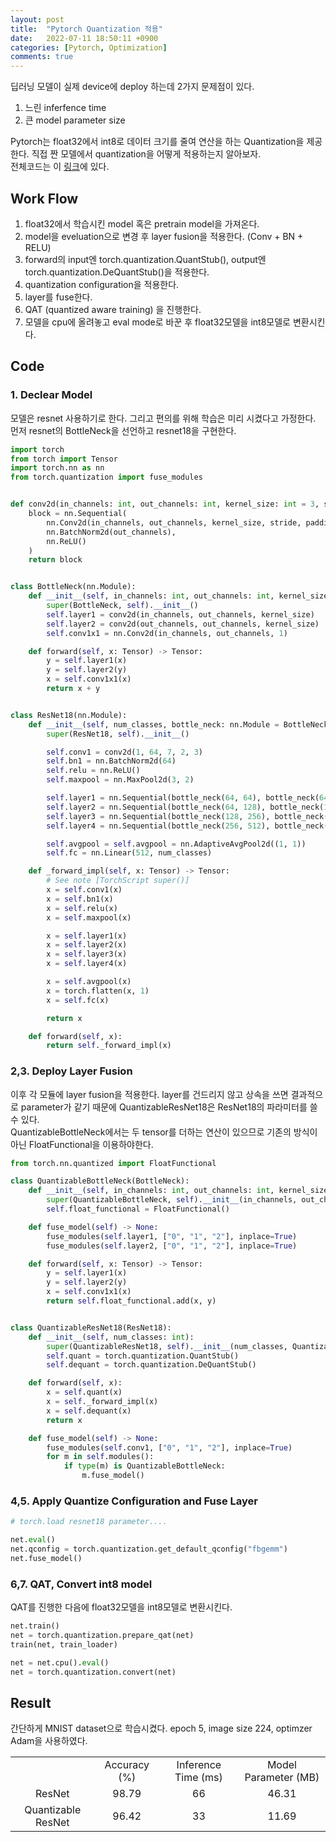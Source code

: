 ```yaml
---
layout: post
title:  "Pytorch Quantization 적용"
date:   2022-07-11 18:50:11 +0900
categories: [Pytorch, Optimization]
comments: true
---
```


딥러닝 모델이 실제 device에 deploy 하는데 2가지 문제점이 있다.  
1. 느린 inferfence time
2. 큰 model parameter size

Pytorch는 float32에서 int8로 데이터 크기를 줄여 연산을 하는 Quantization을 제공한다.
직접 짠 모델에서 quantization을 어떻게 적용하는지 알아보자.  
전체코드는 이 [링크](https://github.com/wonbeomjang/blog-code/blob/main/resnet-quantization.py)에 있다.

## Work Flow
1. float32에서 학습시킨 model 혹은 pretrain model을 가져온다.
2. model을 eveluation으로 변경 후 layer fusion을 적용한다.  (Conv + BN + RELU)
3. forward의 input엔 torch.quantization.QuantStub(), output엔 torch.quantization.DeQuantStub()을 적용한다. 
4. quantization configuration을 적용한다.
5. layer를 fuse한다.
6. QAT (quantized aware training) 을 진행한다.
7. 모델을 cpu에 올려놓고 eval mode로 바꾼 후 float32모델을 int8모델로 변환시킨다.

## Code
### 1. Declear Model
모델은 resnet 사용하기로 한다. 그리고 편의를 위해 학습은 미리 시켰다고 가정한다.  
먼저 resnet의 BottleNeck을 선언하고 resnet18을 구현한다.
```python
import torch
from torch import Tensor
import torch.nn as nn
from torch.quantization import fuse_modules


def conv2d(in_channels: int, out_channels: int, kernel_size: int = 3, stride: int = 1, padding: int = 1):
    block = nn.Sequential(
        nn.Conv2d(in_channels, out_channels, kernel_size, stride, padding),
        nn.BatchNorm2d(out_channels),
        nn.ReLU()
    )
    return block


class BottleNeck(nn.Module):
    def __init__(self, in_channels: int, out_channels: int, kernel_size: int = 3):
        super(BottleNeck, self).__init__()
        self.layer1 = conv2d(in_channels, out_channels, kernel_size)
        self.layer2 = conv2d(out_channels, out_channels, kernel_size)
        self.conv1x1 = nn.Conv2d(in_channels, out_channels, 1)

    def forward(self, x: Tensor) -> Tensor:
        y = self.layer1(x)
        y = self.layer2(y)
        x = self.conv1x1(x)
        return x + y


class ResNet18(nn.Module):
    def __init__(self, num_classes, bottle_neck: nn.Module = BottleNeck):
        super(ResNet18, self).__init__()

        self.conv1 = conv2d(1, 64, 7, 2, 3)
        self.bn1 = nn.BatchNorm2d(64)
        self.relu = nn.ReLU()
        self.maxpool = nn.MaxPool2d(3, 2)

        self.layer1 = nn.Sequential(bottle_neck(64, 64), bottle_neck(64, 64), nn.MaxPool2d(2, 2))
        self.layer2 = nn.Sequential(bottle_neck(64, 128), bottle_neck(128, 128), nn.MaxPool2d(2, 2))
        self.layer3 = nn.Sequential(bottle_neck(128, 256), bottle_neck(256, 256), nn.MaxPool2d(2, 2))
        self.layer4 = nn.Sequential(bottle_neck(256, 512), bottle_neck(512, 512), nn.MaxPool2d(2, 2))

        self.avgpool = self.avgpool = nn.AdaptiveAvgPool2d((1, 1))
        self.fc = nn.Linear(512, num_classes)

    def _forward_impl(self, x: Tensor) -> Tensor:
        # See note [TorchScript super()]
        x = self.conv1(x)
        x = self.bn1(x)
        x = self.relu(x)
        x = self.maxpool(x)

        x = self.layer1(x)
        x = self.layer2(x)
        x = self.layer3(x)
        x = self.layer4(x)

        x = self.avgpool(x)
        x = torch.flatten(x, 1)
        x = self.fc(x)

        return x

    def forward(self, x):
        return self._forward_impl(x)
```

### 2,3. Deploy Layer Fusion
이후 각 모듈에 layer fusion을 적용한다. 
layer를 건드리지 않고 상속을 쓰면 결과적으로 parameter가 같기 때문에 QuantizableResNet18은 ResNet18의 파라미터를 쓸 수 있다.  
QuantizableBottleNeck에서는 두 tensor를 더하는 연산이 있으므로 기존의 방식이 아닌 FloatFunctional을 이용하야한다.
```python
from torch.nn.quantized import FloatFunctional

class QuantizableBottleNeck(BottleNeck):
    def __init__(self, in_channels: int, out_channels: int, kernel_size: int = 3):
        super(QuantizableBottleNeck, self).__init__(in_channels, out_channels, kernel_size)
        self.float_functional = FloatFunctional()

    def fuse_model(self) -> None:
        fuse_modules(self.layer1, ["0", "1", "2"], inplace=True)
        fuse_modules(self.layer2, ["0", "1", "2"], inplace=True)

    def forward(self, x: Tensor) -> Tensor:
        y = self.layer1(x)
        y = self.layer2(y)
        x = self.conv1x1(x)
        return self.float_functional.add(x, y)


class QuantizableResNet18(ResNet18):
    def __init__(self, num_classes: int):
        super(QuantizableResNet18, self).__init__(num_classes, QuantizableBottleNeck)
        self.quant = torch.quantization.QuantStub()
        self.dequant = torch.quantization.DeQuantStub()

    def forward(self, x):
        x = self.quant(x)
        x = self._forward_impl(x)
        x = self.dequant(x)
        return x

    def fuse_model(self) -> None:
        fuse_modules(self.conv1, ["0", "1", "2"], inplace=True)
        for m in self.modules():
            if type(m) is QuantizableBottleNeck:
                m.fuse_model()
```

### 4,5. Apply Quantize Configuration and Fuse Layer

```python
# torch.load resnet18 parameter....

net.eval()
net.qconfig = torch.quantization.get_default_qconfig("fbgemm")
net.fuse_model()
```

### 6,7. QAT, Convert int8 model
QAT를 진행한 다음에 float32모델을 int8모델로 변환시킨다.
```python
net.train()
net = torch.quantization.prepare_qat(net)
train(net, train_loader)

net = net.cpu().eval()
net = torch.quantization.convert(net)
```

## Result
간단하게 MNIST dataset으로 학습시켰다.
epoch 5, image size 224, optimzer Adam을 사용하였다.

<table align="center">
    <tr align="center">
        <td></td>
        <td>Accuracy (%)</td>
        <td>Inference Time (ms)</td>
        <td>Model Parameter (MB)</td>
    </tr>
    <tr align="center">
        <td>ResNet</td>
        <td>98.79</td>
        <td>66</td>
        <td>46.31</td>
    </tr>
    <tr align="center">
        <td>Quantizable ResNet</td>
        <td>96.42</td>
        <td>33</td>
        <td>11.69</td>
    </tr>
</table>
